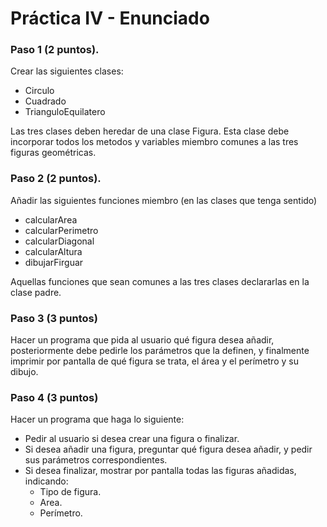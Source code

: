# Práctica IV - Enunciado

### Paso 1 (2 puntos).
Crear las siguientes clases:
  - Circulo
  - Cuadrado
  - TrianguloEquilatero
    
 Las tres clases deben heredar de una clase Figura. Esta clase debe incorporar todos los metodos y variables miembro comunes a las tres figuras geométricas.
 
 ### Paso 2 (2 puntos).
 
Añadir las siguientes funciones miembro (en las clases que tenga sentido)

  - calcularArea
  - calcularPerimetro
  - calcularDiagonal
  - calcularAltura
  - dibujarFirguar

Aquellas funciones que sean comunes a las tres clases declararlas en la clase padre.

### Paso 3 (3 puntos)

Hacer un programa que pida al usuario qué figura desea añadir, posteriormente debe pedirle los parámetros que la definen, y finalmente imprimir por pantalla de qué figura se trata, el área y el perímetro y su dibujo.

### Paso 4 (3 puntos)

Hacer un programa que haga lo siguiente:
  - Pedir al usuario si desea crear una figura o finalizar.
  - Si desea añadir una figura, preguntar qué figura desea añadir, y pedir sus parámetros correspondientes.
  - Si desea finalizar, mostrar por pantalla todas las figuras añadidas, indicando:
     - Tipo de figura.
     - Area.
     - Perímetro.
